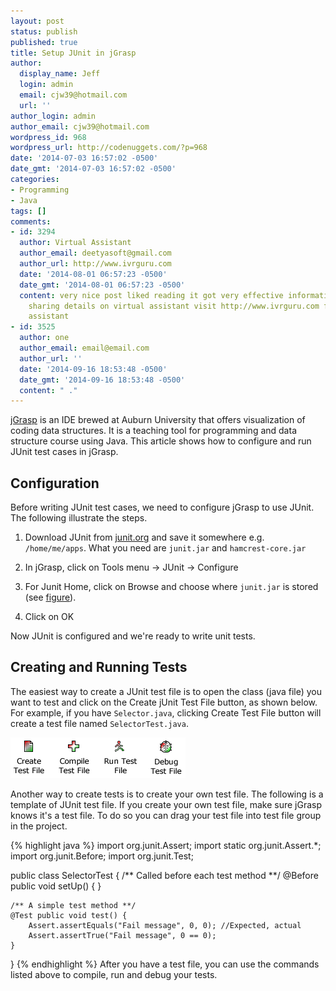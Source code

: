 ```yaml
---
layout: post
status: publish
published: true
title: Setup JUnit in jGrasp
author:
  display_name: Jeff
  login: admin
  email: cjw39@hotmail.com
  url: ''
author_login: admin
author_email: cjw39@hotmail.com
wordpress_id: 968
wordpress_url: http://codenuggets.com/?p=968
date: '2014-07-03 16:57:02 -0500'
date_gmt: '2014-07-03 16:57:02 -0500'
categories:
- Programming
- Java
tags: []
comments:
- id: 3294
  author: Virtual Assistant
  author_email: deetyasoft@gmail.com
  author_url: http://www.ivrguru.com
  date: '2014-08-01 06:57:23 -0500'
  date_gmt: '2014-08-01 06:57:23 -0500'
  content: very nice post liked reading it got very effective information thanks for
    sharing details on virtual assistant visit http://www.ivrguru.com for virtual
    assistant
- id: 3525
  author: one
  author_email: email@email.com
  author_url: ''
  date: '2014-09-16 18:53:48 -0500'
  date_gmt: '2014-09-16 18:53:48 -0500'
  content: " ."
---
```

<a href="http://www.jgrasp.org/" target="_blank">jGrasp</a> is an IDE brewed at Auburn University that offers visualization of coding data structures. It is a teaching tool for programming and data structure course using Java. This article shows how to configure and run JUnit test cases in jGrasp.

## Configuration

Before writing JUnit test cases, we need to configure jGrasp to use JUnit. The following illustrate the steps.

1. Download JUnit from <a href="http://junit.org/" target="_blank">junit.org</a> and save it somewhere e.g. `/home/me/apps`. What you need are `junit.jar` and `hamcrest-core.jar`
2. In jGrasp, click on Tools menu -> JUnit -> Configure
3. For Junit Home, click on Browse and choose where `junit.jar` is stored (see <a href="/wp-content/figures/setup-junit-in-jgrasp/jgrasp-junit-config.png" target="_blank">figure</a>).

4. Click on OK

Now JUnit is configured and we're ready to write unit tests.

## Creating and Running Tests

The easiest way to create a JUnit test file is to open the class (java file) you want to test and click on the Create jUnit Test File button, as shown below. For example, if you have `Selector.java`, clicking Create Test File button will create a test file named `SelectorTest.java`.

<img src="/images/figures/setup-junit-in-jgrasp/jgrasp-test-cmd.png" />

Another way to create tests is to create your own test file. The following is a template of JUnit test file. If you create your own test file, make sure jGrasp knows it's a  test file. To do so you can drag your test file into test file group in the project.

{% highlight java %}
import org.junit.Assert;
import static org.junit.Assert.*;
import org.junit.Before;
import org.junit.Test;

public class SelectorTest {
    /** Called before each test method **/
    @Before public void setUp() {
    }

    /** A simple test method **/
    @Test public void test() {
        Assert.assertEquals("Fail message", 0, 0); //Expected, actual
        Assert.assertTrue("Fail message", 0 == 0);
    }
}
{% endhighlight %}
After you have a test file, you can use the commands listed above to compile, run and debug your tests.